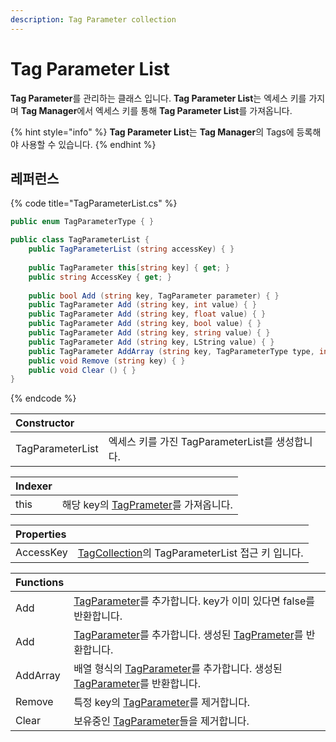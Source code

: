 ```yaml
---
description: Tag Parameter collection
---
```


# Tag Parameter List

**Tag Parameter**를 관리하는 클래스 입니다. **Tag Parameter List**는 엑세스 키를 가지며 **Tag Manager**에서 엑세스 키를 통해 **Tag Parameter List**를 가져옵니다. 

{% hint style="info" %}
**Tag Parameter List**는 **Tag Manager**의 Tags에 등록해야 사용할 수 있습니다.
{% endhint %}

## 레퍼런스

{% code title="TagParameterList.cs" %}
```csharp
public enum TagParameterType { }

public class TagParameterList {
    public TagParameterList (string accessKey) { }
    
    public TagParameter this[string key] { get; }
    public string AccessKey { get; }
    
    public bool Add (string key, TagParameter parameter) { }
    public TagParameter Add (string key, int value) { }
    public TagParameter Add (string key, float value) { }
    public TagParameter Add (string key, bool value) { }
    public TagParameter Add (string key, string value) { }
    public TagParameter Add (string key, LString value) { }
    public TagParameter AddArray (string key, TagParameterType type, int capacity = 4) { }
    public void Remove (string key) { }
    public void Clear () { }  
}
```
{% endcode %}

| Constructor |  |
| :--- | :--- |
| TagParameterList | 엑세스 키를 가진 TagParameterList를 생성합니다. |

| Indexer |  |
| :--- | :--- |
| this | 해당 key의 [TagPrameter](tag-parameter.md)를 가져옵니다. |

| Properties |  |
| :--- | :--- |
| AccessKey | [TagCollection](../tag-manager/tag-collection.md)의 TagParameterList 접근 키 입니다. |

| Functions |  |
| :--- | :--- |
| Add | [TagParameter](tag-parameter.md)를 추가합니다. key가 이미 있다면 false를 반환합니다. |
| Add | [TagParameter](tag-parameter.md)를 추가합니다. 생성된 [TagPrameter](tag-parameter.md)를 반환합니다. |
| AddArray | 배열 형식의 [TagParameter](tag-parameter.md)를 추가합니다. 생성된 [TagParameter](tag-parameter.md)를 반환합니다. |
| Remove | 특정 key의 [TagParameter](tag-parameter.md)를 제거합니다. |
| Clear | 보유중인 [TagParameter](tag-parameter.md)들을 제거합니다. |

